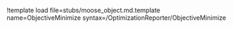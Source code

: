 !template load file=stubs/moose_object.md.template name=ObjectiveMinimize syntax=/OptimizationReporter/ObjectiveMinimize
